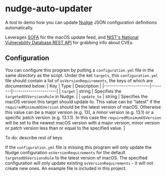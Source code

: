 # nudge-auto-updater
A tool to demo how you can update [Nudge](https://github.com/macadmins/Nudge) JSON configuration definitions automatically.

Leverages [SOFA](https://sofa.macadmins.io) for the macOS update feed, and [NIST's National Vulnerability Database REST API](https://nvd.nist.gov/developers/vulnerabilities) for grabbing info about CVEs.

## Configuration
You can configure this program by putting a `configuration.yml` file in the same directory as the script.
Under the ket `targets`, this `configuration.yml` file should contain a list of `osVersionRequirements`, the keys of which are documented below:
|	Key	| Type | Description	|
|-----------------------|--------|----------------------|
| `target` | string | Specifies the `targetedOSVersionsRule` in Nudge. |
| `update_to` | string | Specifies the macOS version this target should update to. This value can be "latest" if the `requiredMinimumOSVersion` should be the latest version of macOS. Otherwise this value can be a major version (e.g. 13), a minor version (e.g. 13.1) or a specific patch version (e.g. 13.1.1). In this case the `requiredMinimumOSVersion` will be set to the newest macOS version with a major version, minor version or patch version less than or equal to the specified value. |

To do: describe rest of keys 

If the `configuration.yml` file is missing this program will only update the Nudge configuration `osVersionRequirements` for the default `targetedOSVersionsRule` to the latest version of macOS.
The specified configuration will only update existing `osVersionRequirements` - it will not create new ones.
An example file is included in this project.